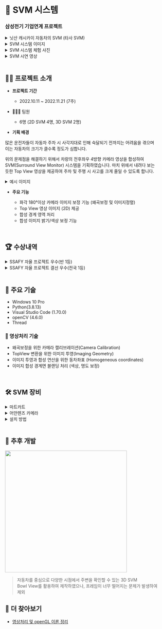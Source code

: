 # 🛒 SVM 시스템

### 삼성전기 기업연계 프로젝트

<details>
<summary>닛산 캐시카이 자동차의 SVM (타사 SVM)</summary>
<div markdown="1">
  
  <img src="https://user-images.githubusercontent.com/19484971/202961156-5bc5ac89-b355-453f-a87a-67fb10fe6bbe.png" width=600>

  > 당시 SVM 시스템 제작에 참고했던 `닛산 캐시카이`의 SVM<br>
  참고에 도움을 주신 ㅊㅎㄱ 컨설턴트님 다시 한 번 감사합니다!

</div>
</details>

<details>
<summary>SVM 시스템 이미지</summary>
<div markdown="1">
  
  <img src="https://user-images.githubusercontent.com/19484971/202616735-6f23192e-6178-40eb-91fc-a91374316e08.png" width=400>

  > 전방 카메라 이미지(왼), 네 카메라를 활용한 SVM 영상(좌)

</div>
</details>

<details>
<summary>SVM 시스템 체험 사진</summary>
<div markdown="1">

  <img src="https://user-images.githubusercontent.com/19484971/220538893-c92173fe-6898-4abb-a3ef-8cdd004a687f.jpg" width=800>

  > SSAFY 동기분이 SVM 시스템 체험 후 제작한 이미지<br>

</div>
</details>

<details>
<summary>SVM 시연 영상</summary>
<div markdown="1">
  
  <img src="./gif/output.gif">

  > 전방 카메라 이미지(왼), 네 카메라를 활용한 SVM 영상(좌)

</div>
</details>

</br>

## 💁‍♀️ 프로젝트 소개

- **프로젝트 기간**

  - 2022.10.11 ~ 2022.11.21 (7주)
  
- 👨‍👧‍👧 팀원
  
  - 6명 (2D SVM 4명, 3D SVM 2명)

- **기획 배경**
  
많은 운전자들이 자동차 주차 시 사각지대로 인해 숙달되기 전까지는 어려움을 겪으며 이는 자동차의 크기가 클수록 정도가 심합니다.

위의 문제점을 해결하기 위해서 차량의 전후좌우 4방향 카메라 영상을 합성하여 SVM(Surround View Monitor) 시스템을 기획하였습니다. 마치 위에서 내려다 보는 듯한 Top View 영상을 제공하여 주차 및 주행 시 사고를 크게 줄일 수 있도록 합니다.

<details>
<summary>예시 이미지</summary>
<div markdown="1">

  <img src="https://user-images.githubusercontent.com/19484971/220541016-2df87ac5-b48a-4d85-bf93-53c9e790b067.png" width = 400>

  <img src="https://user-images.githubusercontent.com/19484971/220541025-d91a4691-6355-4c94-a7b3-ca5f2a4a151b.png" width = 400>

</div>
</details>

- **주요 기능**

  - 화각 180°이상 카메라 이미지 보정 기능 (왜곡보정 및 이미지정렬)
  - Top View 영상 이미지 (2D) 제공
  - 합성 경계 영역 처리
  - 합성 이미지 밝기/색상 보정 기능

</br>

## 🏆 수상내역

<details>
<summary>SSAFY 자율 프로젝트 우수(반 1등)</summary>
<div markdown="1">

  <img src="https://user-images.githubusercontent.com/19484971/220534635-67b61ee2-6485-4918-8076-f09ffc58a781.jpg" width = 600>

  > 본선(지역별) 발표회 1등 상 

</div>
</details>

<details>
<summary>SSAFY 자율 프로젝트 결선 우수(전국 1등)</summary>
<div markdown="1">
  
  <img src="https://user-images.githubusercontent.com/19484971/220531241-4faf2549-6db5-438d-8aa7-c15be156c853.jpg">

  > 결선 발표회 1등 상 수상(왼), 발표회 기념촬영(좌) <br>
  서울에서 진행한 SSAFY 결선(전국) 발표회 사진으로 당시 팀원인 김이랑, 박주현, 임진현이 참가하여 찍은 사진입니다.

</div>
</details>

</br>

## 📒 주요 기술

- Windows 10 Pro
- Python(3.8.13)
- Visual Studio Code (1.70.0)
- openCV (4.6.0)
- Thread

### 📸 영상처리 기술

- 왜곡보정을 위한 카메라 캘리브레이션(Camera Calibration)
- TopView 변환을 위한 이미지 투영(Imaging Geometry)
- 이미지 투영과 합성 연산을 위한 동차좌표 (Homogeneous coordinates)
- 이미지 합성 경계면 블랜딩 처리 (색상, 명도 보정)

</br>

## 🛠 SVM 장비

<details>
<summary>마트카트</summary>
<div markdown="1">
  
  <img src="https://user-images.githubusercontent.com/19484971/202383691-cbfe1e29-a2dc-4116-a4ad-d3014939b53b.png" width=300>

  - [구입처 & 스팩](https://yestore.kr/shop/item.php?it_id=1426567216)

</div>
</details>

<details>
<summary>어안렌즈 카메라</summary>
<div markdown="1">
  
  <img src="https://user-images.githubusercontent.com/19484971/203259896-15f01710-4c54-47ba-ab3b-9c45517a73e5.png" width=200>

  - [구입처 & 스팩](https://www.coupang.com/vp/products/6595685374?itemId=14901263581&vendorItemId=82139995937&q=%EC%96%B4%EC%95%88%EC%B9%B4%EB%A9%94%EB%9D%BC+usb&itemsCount=36&searchId=2a2f3dea45a94ec59734a168e85c6537&rank=2&isAddedCart=)

</div>
</details>

<details>
<summary>설치 방법</summary>
<div markdown="1">

  <img src="https://user-images.githubusercontent.com/19484971/203239711-6229d112-633e-446c-adbe-fd906a1ca9f8.png" width=400>
  
  > 카메라 설치 위치

  <img src="https://user-images.githubusercontent.com/19484971/203261100-d28591d0-7703-438d-8c89-f2c647dc81f1.png" width=400>
  
  > 카메라 설치 후 실재 모습

  <img src="https://user-images.githubusercontent.com/19484971/203241175-f45d5bea-fa6b-4aa1-bba8-983ff5b42270.png" width=300>

  > 카메라 설치각도

  <img src="https://user-images.githubusercontent.com/19484971/203247200-2268395d-ba5b-4eb9-8d6f-686f36b07608.jpg" width=400>
  
  > 카메라 4대 노트북 연결

</div>
</details>

</br>


## 🤔 추후 개발

<img src="https://user-images.githubusercontent.com/19484971/220555749-7735efbd-a43a-4c1c-9c5b-467c9563934c.gif" width=400>

> 자동차를 중심으로 다양한 시점에서 주변을 확인할 수 있는 3D SVM<br>
Bowl View를 활용하여 제작하였으나, 프레임이 너무 떨어지는 문제가 발생하여 제외

## 👀 더 찾아보기

* [영상처리 및 openGL 이론 정리](https://github.com/ii200400/IT_Skill_Question/tree/master/JobGroup/mobility/cognition/SVM)
